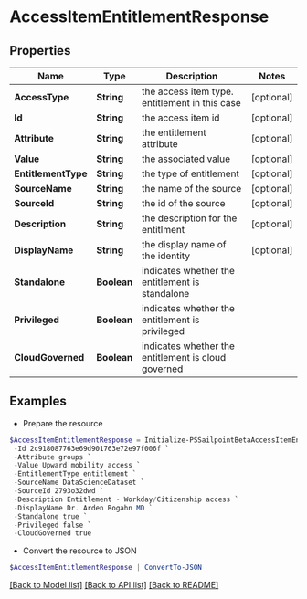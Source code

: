 # AccessItemEntitlementResponse
## Properties

Name | Type | Description | Notes
------------ | ------------- | ------------- | -------------
**AccessType** | **String** | the access item type. entitlement in this case | [optional] 
**Id** | **String** | the access item id | [optional] 
**Attribute** | **String** | the entitlement attribute | [optional] 
**Value** | **String** | the associated value | [optional] 
**EntitlementType** | **String** | the type of entitlement | [optional] 
**SourceName** | **String** | the name of the source | [optional] 
**SourceId** | **String** | the id of the source | [optional] 
**Description** | **String** | the description for the entitlment | [optional] 
**DisplayName** | **String** | the display name of the identity | [optional] 
**Standalone** | **Boolean** | indicates whether the entitlement is standalone | 
**Privileged** | **Boolean** | indicates whether the entitlement is privileged | 
**CloudGoverned** | **Boolean** | indicates whether the entitlement is cloud governed | 

## Examples

- Prepare the resource
```powershell
$AccessItemEntitlementResponse = Initialize-PSSailpointBetaAccessItemEntitlementResponse  -AccessType entitlement `
 -Id 2c918087763e69d901763e72e97f006f `
 -Attribute groups `
 -Value Upward mobility access `
 -EntitlementType entitlement `
 -SourceName DataScienceDataset `
 -SourceId 2793o32dwd `
 -Description Entitlement - Workday/Citizenship access `
 -DisplayName Dr. Arden Rogahn MD `
 -Standalone true `
 -Privileged false `
 -CloudGoverned true
```

- Convert the resource to JSON
```powershell
$AccessItemEntitlementResponse | ConvertTo-JSON
```

[[Back to Model list]](../README.md#documentation-for-models) [[Back to API list]](../README.md#documentation-for-api-endpoints) [[Back to README]](../README.md)


